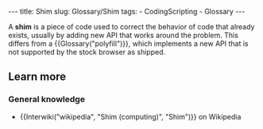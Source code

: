 --- title: Shim slug: Glossary/Shim tags: - CodingScripting - Glossary ---

A **shim** is a piece of code used to correct the behavior of code that already exists, usually by adding new API that works around the problem. This differs from a {{Glossary("polyfill")}}, which implements a new API that is not supported by the stock browser as shipped.

## Learn more

### General knowledge

- {{Interwiki("wikipedia", "Shim (computing)", "Shim")}} on Wikipedia
